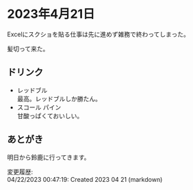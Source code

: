 # 2023年4月21日

Excelにスクショを貼る仕事は先に進めず雑務で終わってしまった。

髪切って来た。

## ドリンク

- レッドブル  
最高。レッドブルしか勝たん。
- スコール パイン  
甘酸っぱくておいしい。

## あとがき

明日から鈴鹿に行ってきます。

変更履歴:  
04/22/2023 00:47:19: Created 2023 04 21 (markdown)  
